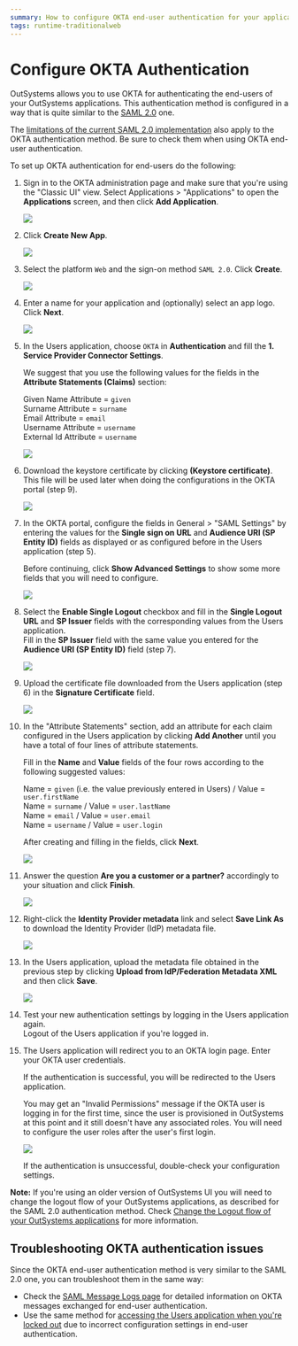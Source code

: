 ```yaml
---
summary: How to configure OKTA end-user authentication for your applications.
tags: runtime-traditionalweb
---
```


# Configure OKTA Authentication

OutSystems allows you to use OKTA for authenticating the end-users of your OutSystems applications. This authentication method is configured in a way that is quite similar to the [SAML 2.0](configure-saml.md) one.

<div class="info" markdown="1">

The [limitations of the current SAML 2.0 implementation](configure-saml.md#current-limitations) also apply to the OKTA authentication method. Be sure to check them when using OKTA end-user authentication.

</div>

To set up OKTA authentication for end-users do the following:

1. Sign in to the OKTA administration page and make sure that you're using the "Classic UI" view.
    Select Applications > "Applications" to open the **Applications** screen, and then click **Add Application**.

    ![](images/okta-add-application.jpg)

1. Click **Create New App**.

    ![](images/okta-create-new-app.jpg)

1. Select the platform `Web` and the sign-on method `SAML 2.0`. Click **Create**.

    ![](images/okta-config-1-okta.jpg)

1. Enter a name for your application and (optionally) select an app logo. Click **Next**.

    ![](images/okta-config-2-okta.jpg)

1. In the Users application, choose `OKTA` in **Authentication** and fill the **1. Service Provider Connector Settings**.

    We suggest that you use the following values for the fields in the **Attribute Statements (Claims)** section:

    Given Name Attribute = `given`  
    Surname Attribute = `surname`  
    Email Attribute = `email`  
    Username Attribute = `username`  
    External Id Attribute = `username`  

    ![](images/okta-config-3-users.jpg)

1. Download the keystore certificate by clicking **(Keystore certificate)**.  
    This file will be used later when doing the configurations in the OKTA portal (step 9).

    ![](images/okta-config-4-users.jpg)

1. In the OKTA portal, configure the fields in General > "SAML Settings" by entering the values for the **Single sign on URL** and **Audience URI (SP Entity ID)** fields as displayed or as configured before in the Users application (step 5).

    Before continuing, click **Show Advanced Settings** to show some more fields that you will need to configure.

    ![](images/okta-config-5-okta.jpg)

1. Select the **Enable Single Logout** checkbox and fill in the **Single Logout URL** and **SP Issuer** fields with the corresponding values from the Users application.  
    Fill in the **SP Issuer** field with the same value you entered for the **Audience URI (SP Entity ID)** field (step 7).

    ![](images/okta-config-6-okta.jpg)

1. Upload the certificate file downloaded from the Users application (step 6) in the **Signature Certificate** field.

    ![](images/okta-config-7-okta.jpg)

1. In the "Attribute Statements" section, add an attribute for each claim configured in the Users application by clicking **Add Another** until you have a total of four lines of attribute statements.

    Fill in the **Name** and **Value** fields of the four rows according to the following suggested values:

    Name = `given` (i.e. the value previously entered in Users) / Value = `user.firstName`  
    Name = `surname` /  Value = `user.lastName`  
    Name = `email` /  Value = `user.email`  
    Name = `username` /  Value = `user.login`

	After creating and filling in the fields, click **Next**. 

    ![](images/okta-config-8-okta.jpg)

1. Answer the question **Are you a customer or a partner?** accordingly to your situation and click **Finish**.

    ![](images/okta-config-9-okta.jpg)

1. Right-click the **Identity Provider metadata** link and select **Save Link As** to download the Identity Provider (IdP) metadata file.

    ![](images/okta-download-file-okta.jpg)

1. In the Users application, upload the metadata file obtained in the previous step by clicking **Upload from IdP/Federation Metadata XML** and then click **Save**.

    ![](images/okta-upload-file-users.jpg)

1. Test your new authentication settings by logging in the Users application again.  
    Logout of the Users application if you're logged in.

1. The Users application will redirect you to an OKTA login page. Enter your OKTA user credentials.

    If the authentication is successful, you will be redirected to the Users application. 

    You may get an "Invalid Permissions" message if the OKTA user is logging in for the first time, since the user is provisioned in OutSystems at this point and it still doesn't have any associated roles. You will need to configure the user roles after the user's first login.

    ![](images/okta-invalid-permissions-users.png)

    If the authentication is unsuccessful, double-check your configuration settings.

**Note:** If you're using an older version of OutSystems UI you will need to change the logout flow of your OutSystems applications, as described for the SAML 2.0 authentication method. Check [Change the Logout flow of your OutSystems applications](configure-saml.md#change-logout-flow) for more information.


## Troubleshooting OKTA authentication issues

Since the OKTA end-user authentication method is very similar to the SAML 2.0 one, you can troubleshoot them in the same way:

* Check the [SAML Message Logs page](configure-saml.md#logs) for detailed information on OKTA messages exchanged for end-user authentication.
* Use the same method for [accessing the Users application when you're locked out](configure-saml.md#locked-access) due to incorrect configuration settings in end-user authentication.
